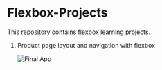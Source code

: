 # Flexbox-Projects
This repository contains flexbox learning projects.

1) Product page layout and navigation with flexbox

    ![Final App](Product-page-layout-with-flexbox/assets/Product-layout-screenshot.png)
